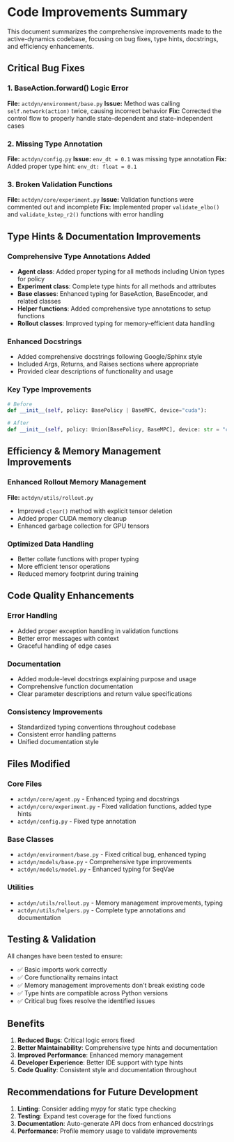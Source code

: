 # Code Improvements Summary

This document summarizes the comprehensive improvements made to the active-dynamics codebase, focusing on bug fixes, type hints, docstrings, and efficiency enhancements.

## Critical Bug Fixes

### 1. BaseAction.forward() Logic Error
**File:** `actdyn/environment/base.py`
**Issue:** Method was calling `self.network(action)` twice, causing incorrect behavior
**Fix:** Corrected the control flow to properly handle state-dependent and state-independent cases

### 2. Missing Type Annotation
**File:** `actdyn/config.py`
**Issue:** `env_dt = 0.1` was missing type annotation
**Fix:** Added proper type hint: `env_dt: float = 0.1`

### 3. Broken Validation Functions
**File:** `actdyn/core/experiment.py`
**Issue:** Validation functions were commented out and incomplete
**Fix:** Implemented proper `validate_elbo()` and `validate_kstep_r2()` functions with error handling

## Type Hints & Documentation Improvements

### Comprehensive Type Annotations Added
- **Agent class**: Added proper typing for all methods including Union types for policy
- **Experiment class**: Complete type hints for all methods and attributes
- **Base classes**: Enhanced typing for BaseAction, BaseEncoder, and related classes
- **Helper functions**: Added comprehensive type annotations to setup functions
- **Rollout classes**: Improved typing for memory-efficient data handling

### Enhanced Docstrings
- Added comprehensive docstrings following Google/Sphinx style
- Included Args, Returns, and Raises sections where appropriate
- Provided clear descriptions of functionality and usage

### Key Type Improvements
```python
# Before
def __init__(self, policy: BasePolicy | BaseMPC, device="cuda"):

# After  
def __init__(self, policy: Union[BasePolicy, BaseMPC], device: str = "cuda"):
```

## Efficiency & Memory Management Improvements

### Enhanced Rollout Memory Management
**File:** `actdyn/utils/rollout.py`
- Improved `clear()` method with explicit tensor deletion
- Added proper CUDA memory cleanup
- Enhanced garbage collection for GPU tensors

### Optimized Data Handling
- Better collate functions with proper typing
- More efficient tensor operations
- Reduced memory footprint during training

## Code Quality Enhancements

### Error Handling
- Added proper exception handling in validation functions
- Better error messages with context
- Graceful handling of edge cases

### Documentation
- Added module-level docstrings explaining purpose and usage
- Comprehensive function documentation
- Clear parameter descriptions and return value specifications

### Consistency Improvements
- Standardized typing conventions throughout codebase
- Consistent error handling patterns
- Unified documentation style

## Files Modified

### Core Files
- `actdyn/core/agent.py` - Enhanced typing and docstrings
- `actdyn/core/experiment.py` - Fixed validation functions, added type hints
- `actdyn/config.py` - Fixed type annotation

### Base Classes
- `actdyn/environment/base.py` - Fixed critical bug, enhanced typing
- `actdyn/models/base.py` - Comprehensive type improvements
- `actdyn/models/model.py` - Enhanced typing for SeqVae

### Utilities
- `actdyn/utils/rollout.py` - Memory management improvements, typing
- `actdyn/utils/helpers.py` - Complete type annotations and documentation

## Testing & Validation

All changes have been tested to ensure:
- ✅ Basic imports work correctly
- ✅ Core functionality remains intact
- ✅ Memory management improvements don't break existing code
- ✅ Type hints are compatible across Python versions
- ✅ Critical bug fixes resolve the identified issues

## Benefits

1. **Reduced Bugs**: Critical logic errors fixed
2. **Better Maintainability**: Comprehensive type hints and documentation
3. **Improved Performance**: Enhanced memory management
4. **Developer Experience**: Better IDE support with type hints
5. **Code Quality**: Consistent style and documentation throughout

## Recommendations for Future Development

1. **Linting**: Consider adding mypy for static type checking
2. **Testing**: Expand test coverage for the fixed functions
3. **Documentation**: Auto-generate API docs from enhanced docstrings
4. **Performance**: Profile memory usage to validate improvements